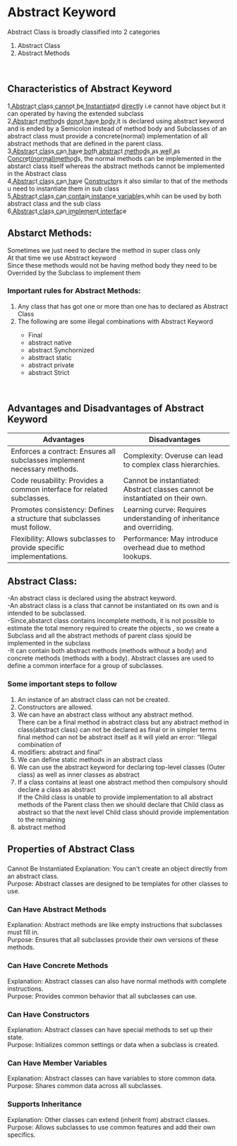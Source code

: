 <h1>Abstract Keyword</h1>
Abstract Class is broadly classified into 2 categories
<ol>
<li>Abstract Class</li>
<li>Abstract Methods</li>
</ol><br>
<h2>Characteristics of Abstract Keyword</h2>
⁡⁢⁣⁣1.A͟b͟s͟t͟r͟a͟c͟t c͟l͟a͟s͟s c͟a͟n͟n͟o͟t b͟e I͟n͟s͟t͟a͟n͟t͟i͟a͟t͟e͟d d͟i͟r͟e͟c͟t͟l͟y⁡ i.e cannot have object but it can operated by having the extended subclass<br>
2.⁡⁢⁣⁣A͟b͟s͟t͟r͟a͟c͟t m͟e͟t͟h͟o͟d͟s d͟o͟n͟o͟t h͟a͟v͟e b͟o͟d͟y⁡,it is declared using abstract keyword and is ended by a 
Semicolon instead of method body and Subclasses of an abstract class must provide a concrete(normal)
implementation of all abstract methods that are defined in the parent class.<br>
3.⁡⁢⁣⁣A͟b͟s͟t͟r͟a͟c͟t c͟l͟a͟s͟s c͟a͟n h͟a͟v͟e b͟o͟t͟h a͟b͟s͟t͟r͟a͟c͟t m͟e͟t͟h͟o͟d͟s a͟s w͟e͟l͟l a͟s C͟o͟n͟c͟r͟e͟t(͟n͟o͟r͟m͟a͟l͟)͟m͟e͟t͟h͟o͟d͟s⁡,
the normal methods can be implemented in the abstarct class itself whereas the abstract methods cannot be implemented in 
the Abstract class<br>
4.⁡⁢⁣⁣A͟b͟s͟t͟r͟a͟c͟t c͟l͟a͟s͟s c͟a͟n h͟a͟v͟e C͟o͟n͟s͟t͟r͟u͟c͟t͟o͟r͟s⁡ it also similar to that of the methods u need to instantiate them in sub class<br>
5.⁡⁢⁣⁣A͟b͟s͟t͟r͟a͟c͟t c͟l͟a͟s͟s c͟a͟n c͟o͟n͟t͟a͟i͟n i͟n͟s͟t͟a͟n͟c͟e v͟a͟r͟i͟a͟b͟l͟e͟s⁡,whih can be used by both abstract class and the sub class<br>
6.⁡⁢⁣⁣A͟b͟s͟t͟r͟a͟c͟t c͟l͟a͟s͟s c͟a͟n i͟m͟p͟l͟e͟m͟e͟n͟t i͟n͟t͟e͟r͟f͟a͟c͟e⁡<br>

<h2>⁡⁣⁢⁣Abstarct Methods:⁡</h2>
Sometimes we just need to declare the method in super class only<br>
At that time we use Abstract keyword<br>
Since these methods would not be having method body they need to be Overrided by the Subclass to implement them<br>

<h3>⁡⁢⁣⁣Important rules for Abstract Methods:⁡</h3>
<ol>
<li>Any class that has got one or more than one has to declared as Abstract Class</li>
<li>The following are some illegal combinations with Abstract Keyword</li>
<ul>
<li>Final</li>
<li>abstract native</li>
<li>abstract Synchornized</li>
<li>absttract static</li>
<li>abstract private</li>
<li>abstract Strict</li>
</ul>
</ol>
<br>

<h2>⁡⁣⁢⁣Advantages and Disadvantages of Abstract Keyword⁡</h2>
<table>
  <thead>
    <tr>
      <th>Advantages</th>
      <th>Disadvantages</th>
    </tr>
  </thead>
  <tbody>
    <tr>
      <td>Enforces a contract: Ensures all subclasses implement necessary methods.</td>
      <td>Complexity: Overuse can lead to complex class hierarchies.</td>
    </tr>
    <tr>
      <td>Code reusability: Provides a common interface for related subclasses.</td>
      <td>Cannot be instantiated: Abstract classes cannot be instantiated on their own.</td>
    </tr>
    <tr>
      <td>Promotes consistency: Defines a structure that subclasses must follow.</td>
      <td>Learning curve: Requires understanding of inheritance and overriding.</td>
    </tr>
    <tr>
      <td>Flexibility: Allows subclasses to provide specific implementations.</td>
      <td>Performance: May introduce overhead due to method lookups.</td>
    </tr>
  </tbody>
</table>


<h2>⁡⁣⁢⁣Abstract Class:⁡</h2>
-An abstract class is declared using the abstract keyword.<br>
-An abstract class is a class that cannot be instantiated on its own and is intended to be subclassed.<br>
-Since,abstarct class contains incomplete methods, it is not possible to estimate the total memory required to create the objects , so we create a Subclass and all the abstract methods of parent class sjould be implemented in the subclass<br>
-It can contain both abstract methods (methods without a body) and concrete methods (methods with a body). Abstract classes are used to define a common interface for a group of subclasses.<br>

<h3>⁡⁢⁣⁣Some important steps to follow⁡</h3>
<ol>
<li>An instance of an abstract class can not be created.</li>
<li>Constructors are allowed.</li>
<li>We can have an abstract class without any abstract method.</li>
There can be a final method in abstract class but any abstract method in class(abstract class) can not be declared as final  or in simpler terms final method can not be abstract itself as it will yield an error: “Illegal combination of <li>modifiers: abstract and final”</li>
<li>We can define static methods in an abstract class</li>
<li>We can use the abstract keyword for declaring top-level classes (Outer class) as well as inner classes as abstract</li>
<li>If a class contains at least one abstract method then compulsory should declare a class as abstract </li>
If the Child class is unable to provide implementation to all abstract methods of the Parent class then we should declare that Child class as abstract so that the next level Child class should provide implementation to the remaining <li>abstract method</li>
</ol>

<h2>Properties of Abstract Class</h2>

<h3></h3>Cannot Be Instantiated</h3>
Explanation: You can't create an object directly from an abstract class.<br>
Purpose: Abstract classes are designed to be templates for other classes to use.<br>

<h3>Can Have Abstract Methods</h3>
Explanation: Abstract methods are like empty instructions that subclasses must fill in.<br>
Purpose: Ensures that all subclasses provide their own versions of these methods.<br>

<h3>Can Have Concrete Methods</h3>
Explanation: Abstract classes can also have normal methods with complete instructions.<br>
Purpose: Provides common behavior that all subclasses can use.<br>

<h3>Can Have Constructors</h3>
Explanation: Abstract classes can have special methods to set up their state.<br>
Purpose: Initializes common settings or data when a subclass is created.<br>

<h3>Can Have Member Variables</h3>
Explanation: Abstract classes can have variables to store common data.<br>
Purpose: Shares common data across all subclasses.<br>

<h3>Supports Inheritance</h3>
Explanation: Other classes can extend (inherit from) abstract classes.<br>
Purpose: Allows subclasses to use common features and add their own specifics.<br>